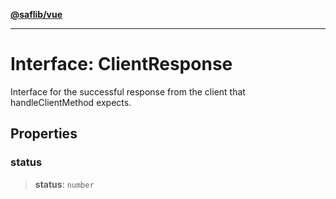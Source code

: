 [**@saflib/vue**](../index.md)

***

# Interface: ClientResponse

Interface for the successful response from the client that handleClientMethod expects.

## Properties

### status

> **status**: `number`
